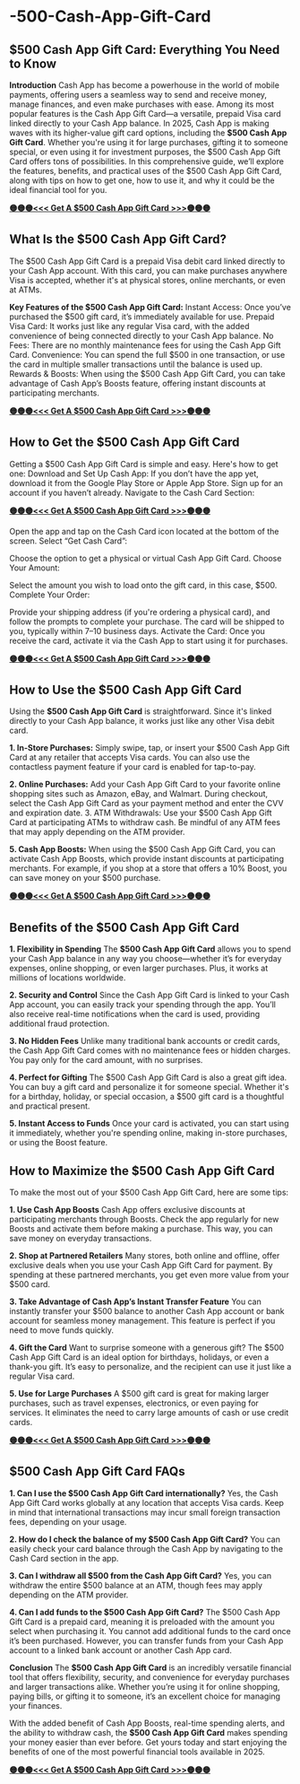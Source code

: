 # -500-Cash-App-Gift-Card
## $500 Cash App Gift Card: Everything You Need to Know
**Introduction**
Cash App has become a powerhouse in the world of mobile payments, offering users a seamless way to send and receive money, manage finances, and even make purchases with ease. Among its most popular features is the Cash App Gift Card—a versatile, prepaid Visa card linked directly to your Cash App balance. In 2025, Cash App is making waves with its higher-value gift card options, including the **$500 Cash App Gift Card**. Whether you're using it for large purchases, gifting it to someone special, or even using it for investment purposes, the $500 Cash App Gift Card offers tons of possibilities.
In this comprehensive guide, we’ll explore the features, benefits, and practical uses of the $500 Cash App Gift Card, along with tips on how to get one, how to use it, and why it could be the ideal financial tool for you.

**[🟡🟡🟡<<< Get A $500 Cash App Gift Card >>>🟡🟡🟡](https://market.tg24shop.com/500-cash-app-gift-card/)**


## What Is the $500 Cash App Gift Card?
The $500 Cash App Gift Card is a prepaid Visa debit card linked directly to your Cash App account. With this card, you can make purchases anywhere Visa is accepted, whether it's at physical stores, online merchants, or even at ATMs.

**Key Features of the $500 Cash App Gift Card:**
Instant Access: Once you’ve purchased the $500 gift card, it’s immediately available for use.
Prepaid Visa Card: It works just like any regular Visa card, with the added convenience of being connected directly to your Cash App balance.
No Fees: There are no monthly maintenance fees for using the Cash App Gift Card.
Convenience: You can spend the full $500 in one transaction, or use the card in multiple smaller transactions until the balance is used up.
Rewards & Boosts: When using the $500 Cash App Gift Card, you can take advantage of Cash App’s Boosts feature, offering instant discounts at participating merchants.

**[🟡🟡🟡<<< Get A $500 Cash App Gift Card >>>🟡🟡🟡](https://market.tg24shop.com/500-cash-app-gift-card/)**

## How to Get the $500 Cash App Gift Card
Getting a $500 Cash App Gift Card is simple and easy. Here's how to get one:
Download and Set Up Cash App:
If you don’t have the app yet, download it from the Google Play Store or Apple App Store.
Sign up for an account if you haven’t already.
Navigate to the Cash Card Section:

**[🟡🟡🟡<<< Get A $500 Cash App Gift Card >>>🟡🟡🟡](https://market.tg24shop.com/500-cash-app-gift-card/)**


Open the app and tap on the Cash Card icon located at the bottom of the screen.
Select “Get Cash Card”:

Choose the option to get a physical or virtual Cash App Gift Card.
Choose Your Amount:

Select the amount you wish to load onto the gift card, in this case, $500.
Complete Your Order:

Provide your shipping address (if you're ordering a physical card), and follow the prompts to complete your purchase. The card will be shipped to you, typically within 7–10 business days.
Activate the Card:
Once you receive the card, activate it via the Cash App to start using it for purchases.

**[🟡🟡🟡<<< Get A $500 Cash App Gift Card >>>🟡🟡🟡](https://market.tg24shop.com/500-cash-app-gift-card/)**


## How to Use the $500 Cash App Gift Card
Using the **$500 Cash App Gift Card** is straightforward. Since it's linked directly to your Cash App balance, it works just like any other Visa debit card.

**1. In-Store Purchases:**
Simply swipe, tap, or insert your $500 Cash App Gift Card at any retailer that accepts Visa cards.
You can also use the contactless payment feature if your card is enabled for tap-to-pay.

**2. Online Purchases:**
Add your Cash App Gift Card to your favorite online shopping sites such as Amazon, eBay, and Walmart.
During checkout, select the Cash App Gift Card as your payment method and enter the CVV and expiration date.
3. ATM Withdrawals:
Use your $500 Cash App Gift Card at participating ATMs to withdraw cash.
Be mindful of any ATM fees that may apply depending on the ATM provider.

**5. Cash App Boosts:**
When using the $500 Cash App Gift Card, you can activate Cash App Boosts, which provide instant discounts at participating merchants.
For example, if you shop at a store that offers a 10% Boost, you can save money on your $500 purchase.

**[🟡🟡🟡<<< Get A $500 Cash App Gift Card >>>🟡🟡🟡](https://market.tg24shop.com/500-cash-app-gift-card/)**


## Benefits of the $500 Cash App Gift Card
**1. Flexibility in Spending**
The **$500 Cash App Gift Card** allows you to spend your Cash App balance in any way you choose—whether it’s for everyday expenses, online shopping, or even larger purchases. Plus, it works at millions of locations worldwide.

**2. Security and Control**
Since the Cash App Gift Card is linked to your Cash App account, you can easily track your spending through the app. You’ll also receive real-time notifications when the card is used, providing additional fraud protection.

**3. No Hidden Fees**
Unlike many traditional bank accounts or credit cards, the Cash App Gift Card comes with no maintenance fees or hidden charges. You pay only for the card amount, with no surprises.

**4. Perfect for Gifting**
The $500 Cash App Gift Card is also a great gift idea. You can buy a gift card and personalize it for someone special. Whether it's for a birthday, holiday, or special occasion, a $500 gift card is a thoughtful and practical present.

**5. Instant Access to Funds**
Once your card is activated, you can start using it immediately, whether you're spending online, making in-store purchases, or using the Boost feature.

## How to Maximize the $500 Cash App Gift Card
To make the most out of your $500 Cash App Gift Card, here are some tips:

**1. Use Cash App Boosts**
Cash App offers exclusive discounts at participating merchants through Boosts. Check the app regularly for new Boosts and activate them before making a purchase. This way, you can save money on everyday transactions.

**2. Shop at Partnered Retailers**
Many stores, both online and offline, offer exclusive deals when you use your Cash App Gift Card for payment. By spending at these partnered merchants, you get even more value from your $500 card.

**3. Take Advantage of Cash App’s Instant Transfer Feature**
You can instantly transfer your $500 balance to another Cash App account or bank account for seamless money management. This feature is perfect if you need to move funds quickly.

**4. Gift the Card**
Want to surprise someone with a generous gift? The $500 Cash App Gift Card is an ideal option for birthdays, holidays, or even a thank-you gift. It’s easy to personalize, and the recipient can use it just like a regular Visa card.

**5. Use for Large Purchases**
A $500 gift card is great for making larger purchases, such as travel expenses, electronics, or even paying for services. It eliminates the need to carry large amounts of cash or use credit cards.

**[🟡🟡🟡<<< Get A $500 Cash App Gift Card >>>🟡🟡🟡](https://market.tg24shop.com/500-cash-app-gift-card/)**


## $500 Cash App Gift Card FAQs
**1. Can I use the $500 Cash App Gift Card internationally?**
Yes, the Cash App Gift Card works globally at any location that accepts Visa cards. Keep in mind that international transactions may incur small foreign transaction fees, depending on your usage.

**2. How do I check the balance of my $500 Cash App Gift Card?**
You can easily check your card balance through the Cash App by navigating to the Cash Card section in the app.

**3. Can I withdraw all $500 from the Cash App Gift Card?**
Yes, you can withdraw the entire $500 balance at an ATM, though fees may apply depending on the ATM provider.

**4. Can I add funds to the $500 Cash App Gift Card?**
The $500 Cash App Gift Card is a prepaid card, meaning it is preloaded with the amount you select when purchasing it. You cannot add additional funds to the card once it’s been purchased. However, you can transfer funds from your Cash App account to a linked bank account or another Cash App card.

**Conclusion**
The **$500 Cash App Gift Card** is an incredibly versatile financial tool that offers flexibility, security, and convenience for everyday purchases and larger transactions alike. Whether you’re using it for online shopping, paying bills, or gifting it to someone, it’s an excellent choice for managing your finances.

With the added benefit of Cash App Boosts, real-time spending alerts, and the ability to withdraw cash, the **$500 Cash App Gift Card** makes spending your money easier than ever before. Get yours today and start enjoying the benefits of one of the most powerful financial tools available in 2025.

**[🟡🟡🟡<<< Get A $500 Cash App Gift Card >>>🟡🟡🟡](https://market.tg24shop.com/500-cash-app-gift-card/)**







